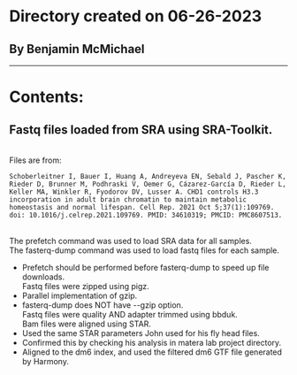 # Directory created on 06-26-2023
## By Benjamin McMichael

------------------------------------------------------------------------------------------------------------------
# Contents:

## Fastq files loaded from SRA using SRA-Toolkit.
\
Files are from:
```
Schoberleitner I, Bauer I, Huang A, Andreyeva EN, Sebald J, Pascher K, Rieder D, Brunner M, Podhraski V, Oemer G, Cázarez-García D, Rieder L, Keller MA, Winkler R, Fyodorov DV, Lusser A. CHD1 controls H3.3 incorporation in adult brain chromatin to maintain metabolic homeostasis and normal lifespan. Cell Rep. 2021 Oct 5;37(1):109769. doi: 10.1016/j.celrep.2021.109769. PMID: 34610319; PMCID: PMC8607513.
 ```
\
The prefetch command was used to load SRA data for all samples.
\
The fasterq-dump command was used to load fastq files for each sample.
- Prefetch should be performed before fasterq-dump to speed up file downloads.
\
Fastq files were zipped using pigz.
- Parallel implementation of gzip.
- fasterq-dump does NOT have --gzip option.
\
Fastq files were quality AND adapter trimmed using bbduk.
\
Bam files were aligned using STAR.
- Used the same STAR parameters John used for his fly head files.
- Confirmed this by checking his analysis in matera lab project directory.
- Aligned to the dm6 index, and used the filtered dm6 GTF file generated by Harmony.
